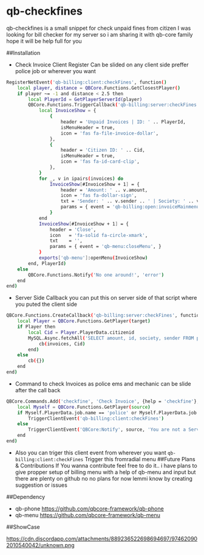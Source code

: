 # qb-checkfines
qb-checkfines is a small snippet for check unpaid fines from citizen I was looking for bill checker for my server so i am sharing it with qb-core family hope it will be help full for you 

##Installation

- Check Invoice Client Register Can be slided on any client side preffer police job or wherever you want 
```bash
RegisterNetEvent('qb-billing:client:checkFines', function()
    local player, distance = QBCore.Functions.GetClosestPlayer()
    if player ~= -1 and distance < 2.5 then
        local PlayerId = GetPlayerServerId(player)
        QBCore.Functions.TriggerCallback('qb-billing:server:checkFines', function(invoices, Cid)
            local InvoiceShow = {
                {
                    header = 'Unpaid Invoices | ID: ' .. PlayerId,
                    isMenuHeader = true,
                    icon = 'fas fa-file-invoice-dollar',
                },
                {
                    header = 'Citizen ID: ' .. Cid,
                    isMenuHeader = true,
                    icon = 'fas fa-id-card-clip',
                },
            }
            for _, v in ipairs(invoices) do
                InvoiceShow[#InvoiceShow + 1] = {
                    header = 'Amount: ' .. v.amount,
                    icon = 'fas fa-dollar-sign',
                    txt = 'Sender: ' .. v.sender .. ' | Society: ' .. v.society,
                    params = { event = 'qb-billing:open:invoiceMainmenu', } --You can trigger to go back in main menu
                }
            end
            InvoiceShow[#InvoiceShow + 1] = {
                header = 'Close',
                icon   = 'fa-solid fa-circle-xmark',
                txt    = '',
                params = { event = 'qb-menu:closeMenu', }
            }
            exports['qb-menu']:openMenu(InvoiceShow)
        end, PlayerId)
    else
        QBCore.Functions.Notify('No one around!', 'error')
    end
end)

```
- Server Side Callback  you can put this on server side of that script where you puted the client side
```bash
QBCore.Functions.CreateCallback('qb-billing:server:checkFines', function(source, cb, target)
	local Player = QBCore.Functions.GetPlayer(target)
	if Player then
		local Cid = Player.PlayerData.citizenid
		MySQL.Async.fetchAll('SELECT amount, id, society, sender FROM phone_invoices WHERE citizenid = ?', {Cid}, function(invoices)
			cb(invoices, Cid)
		end)
	else
		cb({})
	end
end)
```
- Command to check Invoices as police ems and mechanic can be slide after the call back
```bash
QBCore.Commands.Add('checkfine', 'Check Invoice', {help = 'checkfine'}, true, function(source)
    local Myself = QBCore.Functions.GetPlayer(source)
    if Myself.PlayerData.job.name == 'police' or Myself.PlayerData.job.name == 'ambulance' or or Myself.PlayerData.job.name == 'mechanic' then
        TriggerClientEvent('qb-billing:client:checkFines')
    else
        TriggerClientEvent('QBCore:Notify', source, 'You are not a Service Worker')
    end
end)
```
- Also you can triger this client event from wherever you want  ``qb-billing:client:checkFines`` Trigger this fromradial menu 
##Future Plans & Contributions
If You wanna contribute feel free to do it.. i have plans to give propper setup of billing menu with a help of qb-menu and input but there are plenty on github no no plans for now lemmi know by creating suggestion or issues 

##Dependency
- qb-phone https://github.com/qbcore-framework/qb-phone
- qb-menu https://github.com/qbcore-framework/qb-menu

##ShowCase


https://cdn.discordapp.com/attachments/889236522698694697/974620902010540042/unknown.png
